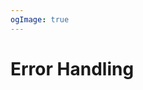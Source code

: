 ```yaml
---
ogImage: true
---
```


# Error Handling

<!-- TODO:
  - Error Handling in Nuxt.js
  - error.vue
  - useError, createError
  - NuxtErrorBoundary
-->
